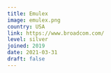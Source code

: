 ```yaml
---
title: Emulex
image: emulex.png
country: USA
link: https://www.broadcom.com/
level: silver
joined: 2019
date: 2021-03-31
draft: false
---
```

